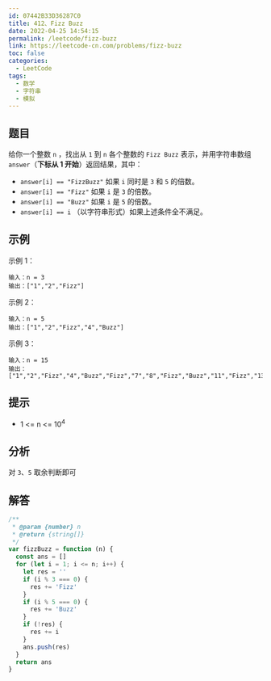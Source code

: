 ```yaml
---
id: 07442B33D36287C0
title: 412、Fizz Buzz
date: 2022-04-25 14:54:15
permalink: /leetcode/fizz-buzz
link: https://leetcode-cn.com/problems/fizz-buzz
toc: false
categories:
  - LeetCode
tags:
  - 数学
  - 字符串
  - 模拟
---
```


<Level type='easy'/>

## 题目

给你一个整数 `n` ，找出从 `1` 到 `n` 各个整数的 `Fizz Buzz` 表示，并用字符串数组 `answer`（**下标从 1 开始**）返回结果，其中：

- `answer[i] == "FizzBuzz"` 如果 `i` 同时是 `3` 和 `5` 的倍数。
- `answer[i] == "Fizz"` 如果 `i` 是 `3` 的倍数。
- `answer[i] == "Buzz"` 如果 `i` 是 `5` 的倍数。
- `answer[i] == i` （以字符串形式）如果上述条件全不满足。

## 示例

示例 1：

```text
输入：n = 3
输出：["1","2","Fizz"]
```

示例 2：

```text
输入：n = 5
输出：["1","2","Fizz","4","Buzz"]
```

示例 3：

```text
输入：n = 15
输出：["1","2","Fizz","4","Buzz","Fizz","7","8","Fizz","Buzz","11","Fizz","13","14","FizzBuzz"]
```

## 提示

- 1 <= n <= 10<sup>4</sup>

## 分析

对 `3`、`5` 取余判断即可

## 解答

```javascript
/**
 * @param {number} n
 * @return {string[]}
 */
var fizzBuzz = function (n) {
  const ans = []
  for (let i = 1; i <= n; i++) {
    let res = ''
    if (i % 3 === 0) {
      res += 'Fizz'
    }
    if (i % 5 === 0) {
      res += 'Buzz'
    }
    if (!res) {
      res += i
    }
    ans.push(res)
  }
  return ans
}
```
